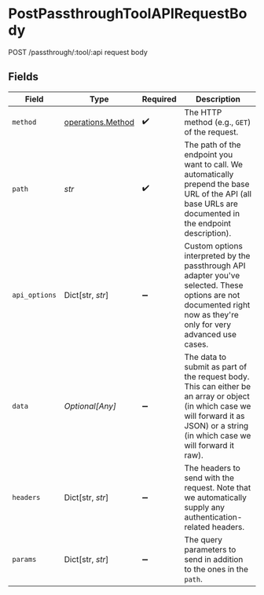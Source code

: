 # PostPassthroughToolAPIRequestBody

POST /passthrough/:tool/:api request body


## Fields

| Field                                                                                                                                                                                | Type                                                                                                                                                                                 | Required                                                                                                                                                                             | Description                                                                                                                                                                          |
| ------------------------------------------------------------------------------------------------------------------------------------------------------------------------------------ | ------------------------------------------------------------------------------------------------------------------------------------------------------------------------------------ | ------------------------------------------------------------------------------------------------------------------------------------------------------------------------------------ | ------------------------------------------------------------------------------------------------------------------------------------------------------------------------------------ |
| `method`                                                                                                                                                                             | [operations.Method](../../models/operations/method.md)                                                                                                                               | :heavy_check_mark:                                                                                                                                                                   | The HTTP method (e.g., `GET`) of the request.                                                                                                                                        |
| `path`                                                                                                                                                                               | *str*                                                                                                                                                                                | :heavy_check_mark:                                                                                                                                                                   | The path of the endpoint you want to call. We automatically prepend the base URL of the API (all base URLs are documented in the endpoint description).                              |
| `api_options`                                                                                                                                                                        | Dict[str, *str*]                                                                                                                                                                     | :heavy_minus_sign:                                                                                                                                                                   | Custom options interpreted by the passthrough API adapter you've selected. These options are not documented right now as they're only for very advanced use cases.                   |
| `data`                                                                                                                                                                               | *Optional[Any]*                                                                                                                                                                      | :heavy_minus_sign:                                                                                                                                                                   | The data to submit as part of the request body. This can either be an array or object (in which case we will forward it as JSON) or a string (in which case we will forward it raw). |
| `headers`                                                                                                                                                                            | Dict[str, *str*]                                                                                                                                                                     | :heavy_minus_sign:                                                                                                                                                                   | The headers to send with the request. Note that we automatically supply any authentication-related headers.                                                                          |
| `params`                                                                                                                                                                             | Dict[str, *str*]                                                                                                                                                                     | :heavy_minus_sign:                                                                                                                                                                   | The query parameters to send in addition to the ones in the `path`.                                                                                                                  |